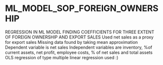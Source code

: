 # ML_MODEL_SOP_FOREIGN_OWNERSHIP
REGRESSION IN ML MODEL
FINDING COEFFICIENTS FOR THREE EXTENT OF FOREIGN OWNERSHIP AND EXPORT SALES
Used net sales as a proxy for export sales 
Missing data found by taking mean approximation
Dependent variable is net sales 
Independent variables are inventory, %of current assets, net profit, employee costs, % of net sales and total assets
OLS regression of type multiple linear regression used :)
